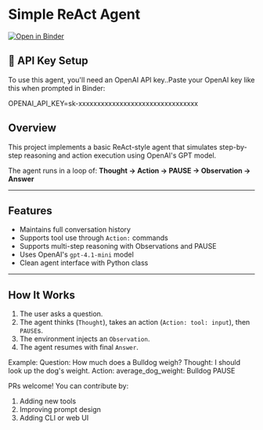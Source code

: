 #  Simple ReAct Agent

[![Open in Binder](https://mybinder.org/badge_logo.svg)](https://mybinder.org/v2/gh/rajsiddarth/SimpleReActAgent/HEAD)
## 🔐 API Key Setup

To use this agent, you'll need an OpenAI API key..Paste your OpenAI key like this when prompted in Binder:

OPENAI_API_KEY=sk-xxxxxxxxxxxxxxxxxxxxxxxxxxxxxxxx

## Overview
This project implements a basic ReAct-style agent that simulates step-by-step reasoning and action execution using OpenAI's GPT model.

The agent runs in a loop of:
**Thought → Action → PAUSE → Observation → Answer**

---

##  Features

- Maintains full conversation history
- Supports tool use through `Action:` commands
- Supports multi-step reasoning with Observations and PAUSE
- Uses OpenAI's `gpt-4.1-mini` model
- Clean agent interface with Python class

---

## How It Works

1. The user asks a question.
2. The agent thinks (`Thought`), takes an action (`Action: tool: input`), then `PAUSE`s.
3. The environment injects an `Observation`.
4. The agent resumes with final `Answer`.

Example:
Question: How much does a Bulldog weigh?
Thought: I should look up the dog's weight.
Action: average_dog_weight: Bulldog
PAUSE

PRs welcome! You can contribute by:
1. Adding new tools
2. Improving prompt design
3. Adding CLI or web UI

